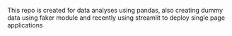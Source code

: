 This repo is created for data analyses using pandas, also creating dummy data using faker module and recently using streamlit to deploy single page applications